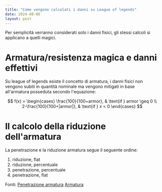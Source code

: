 ```yaml
---
title: "Come vengono calcolati i danni su League of legends"
date: 2024-08-06
layout: post
---
```


Per semplicità verranno considerati solo i danni fisici, gli stessi calcoli si applicano a quelli magici.

# Armatura/resistenza magica e danni effettivi

Su league of legends esiste il concetto di armatura, i danni fisici non vengono subiti in quantità nominale ma vengono mitigati in base all'armatura posseduta secondo l'equazione:

$$
f(x) = 
\begin{cases} 
    \frac{100}{100+armor}, & \text{if } armor \geq 0 \\
    2-\frac{100}{100+|armor|}, & \text{if } x < 0 
\end{cases}
$$

# Il calcolo della riduzione dell'armatura
La penetrazione e la riduzione armatura segue il seguente ordine:
1) riduzione, flat
2) riduzione, percentuale
3) penetrazione, percentuale
4) penetrazione, flat


Fonti:
[Penetrazione armatura](https://leagueoflegends.fandom.com/wiki/Armor_penetration)
[Armatura](https://leagueoflegends.fandom.com/wiki/Armor)
